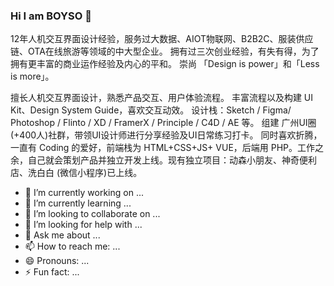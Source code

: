 ### Hi I am BOYSO 👋

12年人机交互界面设计经验，服务过大数据、AIOT物联网、B2B2C、服装供应链、OTA在线旅游等领域的中大型企业。
拥有过三次创业经验，有失有得，为了拥有更丰富的商业运作经验及内心的平和。
崇尚 「Design is power」和「Less is more」。

擅长人机交互界面设计，熟悉产品交互、用户体验流程。
丰富流程以及构建 UI Kit、Design System Guide，喜欢交互动效。
设计栈：Sketch / Figma/ Photoshop / Flinto / XD / FramerX / Principle / C4D / AE 等。
组建 广州UI圈(+400人)社群，带领UI设计师进行分享经验及UI日常练习打卡。
同时喜欢折腾，一直有 Coding 的爱好，前端栈为 HTML+CSS+JS+ VUE，后端用 PHP。工作之余，自己就会策划产品并独立开发上线。现有独立项目：动森小朋友、神奇便利店、洗白白 (微信小程序)已上线。



- 🔭 I’m currently working on ...
- 🌱 I’m currently learning ...
- 👯 I’m looking to collaborate on ...
- 🤔 I’m looking for help with ...
- 💬 Ask me about ...
- 📫 How to reach me: ...
- 😄 Pronouns: ...
- ⚡ Fun fact: ...

